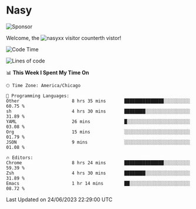 # Nasy

<!--
<p align="center">
<img height="200" src="https://github-readme-stats.vercel.app/api?username=nasyxx&count_private=true&show_icons=true&theme=dracula&include_all_commits=true"/>
<img height="200" src="https://github-readme-stats.vercel.app/api/top-langs/?username=nasyxx&theme=dracula&hide=html,jupyter+notebook&count_private=true&show_icons=true"/>
</p>

  
----------------
-->

![Sponsor](https://img.shields.io/static/v1.svg?label=Sponsor&message=%E2%9D%A4&logo=GitHub&style=flat&color=pink)
 
Welcome, the ![nasyxx visitor counter](https://count.getloli.com/get/@nasyxx?theme=rule34)th vistor!
 
<!--START_SECTION:waka-->
![Code Time](http://img.shields.io/badge/Code%20Time-3%2C581%20hrs%2017%20mins-blue)

![Lines of code](https://img.shields.io/badge/From%20Hello%20World%20I%27ve%20Written-6.3%20million%20lines%20of%20code-blue)

📊 **This Week I Spent My Time On** 

```text
🕑︎ Time Zone: America/Chicago

💬 Programming Languages: 
Other                    8 hrs 35 mins       ███████████████░░░░░░░░░░   60.75 % 
sh                       4 hrs 30 mins       ████████░░░░░░░░░░░░░░░░░   31.89 % 
YAML                     26 mins             █░░░░░░░░░░░░░░░░░░░░░░░░   03.08 % 
Org                      15 mins             ░░░░░░░░░░░░░░░░░░░░░░░░░   01.79 % 
JSON                     9 mins              ░░░░░░░░░░░░░░░░░░░░░░░░░   01.08 % 

🔥 Editors: 
Chrome                   8 hrs 24 mins       ███████████████░░░░░░░░░░   59.39 % 
Zsh                      4 hrs 30 mins       ████████░░░░░░░░░░░░░░░░░   31.89 % 
Emacs                    1 hr 14 mins        ██░░░░░░░░░░░░░░░░░░░░░░░   08.72 % 
```


 Last Updated on 24/06/2023 22:29:00 UTC
<!--END_SECTION:waka-->

<!-- ![visitors](https://visitor-badge.laobi.icu/badge?page_id=nasyxx.nasyxx) -->
